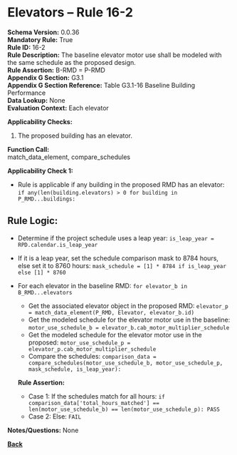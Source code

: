# Elevators – Rule 16-2  
**Schema Version:** 0.0.36        
**Mandatory Rule:** True          
**Rule ID:** 16-2  
**Rule Description:** The baseline elevator motor use shall be modeled with the same schedule as the proposed design.  
**Rule Assertion:** B-RMD = P-RMD                                           
**Appendix G Section:** G3.1  
**Appendix G Section Reference:** Table G3.1-16 Baseline Building Performance  
**Data Lookup:** None  
**Evaluation Context:** Each elevator  

**Applicability Checks:**  
  1. The proposed building has an elevator.  

**Function Call:**  
match_data_element, compare_schedules

**Applicability Check 1:**
- Rule is applicable if any building in the proposed RMD has an elevator: `if any(len(building.elevators) > 0 for building in P_RMD...buildings:`

## Rule Logic:
- Determine if the project schedule uses a leap year: `is_leap_year = RPD.calendar.is_leap_year`
- If it is a leap year, set the schedule comparison mask to 8784 hours, else set it to 8760 hours: `mask_schedule = [1] * 8784 if is_leap_year else [1] * 8760`
- For each elevator in the baseline RMD: `for elevator_b in B_RMD...elevators`
  - Get the associated elevator object in the proposed RMD: `elevator_p = match_data_element(P_RMD, Elevator, elevator_b.id)` 
  - Get the modeled schedule for the elevator motor use in the baseline: `motor_use_schedule_b = elevator_b.cab_motor_multiplier_schedule`
  - Get the modeled schedule for the elevator motor use in the proposed: `motor_use_schedule_p = elevator_p.cab_motor_multiplier_schedule`
  - Compare the schedules: `comparison_data = compare_schedules(motor_use_schedule_b, motor_use_schedule_p, mask_schedule, is_leap_year):`  
  
  **Rule Assertion:**  
    - Case 1: If the schedules match for all hours: `if comparison_data['total_hours_matched'] == len(motor_use_schedule_b) == len(motor_use_schedule_p): PASS`
    - Case 2: Else: `FAIL`

**Notes/Questions:**
None

 **[Back](../_toc.md)**